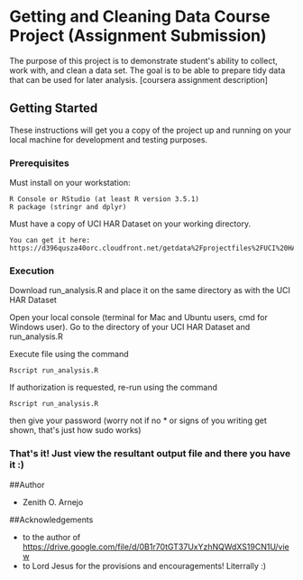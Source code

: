 # Getting and Cleaning Data Course Project (Assignment Submission)

The purpose of this project is to demonstrate student's ability to collect, work with, and clean a data set. The goal is to be able to prepare tidy data that can be used for later analysis. [coursera assignment description]

## Getting Started

These instructions will get you a copy of the project up and running on your local machine for development and testing purposes. 

### Prerequisites

Must install on your workstation:
```
R Console or RStudio (at least R version 3.5.1)
R package (stringr and dplyr)
```

Must have a copy of UCI HAR Dataset on your working directory. 
``` 
You can get it here: https://d396qusza40orc.cloudfront.net/getdata%2Fprojectfiles%2FUCI%20HAR%20Dataset.zip
```

### Execution

Download run_analysis.R and place it on the same directory as with the UCI HAR Dataset

Open your local console (terminal for Mac and Ubuntu users, cmd for Windows user). 
Go to the directory of your UCI HAR Dataset and run_analysis.R

Execute file using the command
```
Rscript run_analysis.R
```

If authorization is requested, re-run using the command
```
Rscript run_analysis.R
```
then give your password (worry not if no * or signs of you writing get shown, that's just how sudo works)

### That's it! Just view the resultant output file and there you have it :) 

##Author
* Zenith O. Arnejo

##Acknowledgements
* to the author of https://drive.google.com/file/d/0B1r70tGT37UxYzhNQWdXS19CN1U/view
* to Lord Jesus for the provisions and encouragements! Literrally :) 




